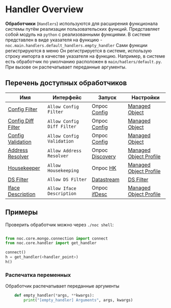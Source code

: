 # Handler Overview

**Обработчики** (`Handlers`) используются для расширения функционала системы путём реализации пользовательских функций. 
Представляет собой модуль на `python` с реализованными функциями. В системе представлен в виде указателя на функцию - `noc.main.handlers.default_handlers.empty_handler`
Сами функции регистрируются в меню Он регистрируется в системе, использую строку импорта в качестве указателя на функцию. Например, в системе есть обработчик по умолчанию расположен в `main/hadlers/default.py`. При вызове он распечатывает переданные аргументы. 

## Перечень доступных обработчиков

| Имя  | Интерфейс    | Запуск                                                           | Настройки     |
| ---- | --- |------------------------------------------------------------------| ---- | 
| [Config Filter](config-filter.md) | `Allow Config Filter` | Опрос [Config](../../admin/reference/discovery/box/config.md) | [Managed Object](../../user/reference/concepts/managed-object/index.md) |
| [Config Diff Filter](config-diff-filter.md) | `Allow Config Diff Filter` | Опрос [Config](../../admin/reference/discovery/box/config.md) | [Managed Object](../../user/reference/concepts/managed-object/index.md) |
| [Config Validation](config-validation.md) | `Allow Config Validation` | Опрос [Config](../../admin/reference/discovery/box/config.md) | [Managed Object](../../user/reference/concepts/managed-object/index.md) |
| [Address Resolver](address-resolver.md) | `Allow Address Resolver` | Опрос [Discovery](../../admin/reference/discovery/box/hk.md)  | [Managed Object Profile](../../user/reference/concepts/managed-object-profile/index.md) | 
| [Housekeeper](housekeeper.md) | `Allow Housekeeping` | Опрос [HK](../../admin/reference/discovery/box/hk.md)         | [Managed Object Profile](../../user/reference/concepts/managed-object-profile/index.md) |
| [DS Filter](ds-filter.md) | `Allow DS Filter` | [Datastream](../api/datastream/index.md)                         | [DS Filter](../../user/reference/concepts/managed-object-profile/index.md) |
| [Iface Description](ifacedescription.md) | `Allow Iface Description` | Опрос [ifDesc](../../admin/reference/discovery/box/ifdesc.md) | [Managed Object Profile](../../user/reference/concepts/managed-object-profile/index.md) |

## Примеры

Проверить обработчик можно через `./noc shell`:

```python

from noc.core.mongo.connection import connect
from noc.core.handler import get_handler

connect()
h = get_handler(<handler_point>)
h()
```

### Распечатка переменных

Обработчик распечатывает переданные аргументы

```python
    def empty_handler(*args, **kwargs):
        print("[empty_handler] Arguments", args, kwargs)
```
